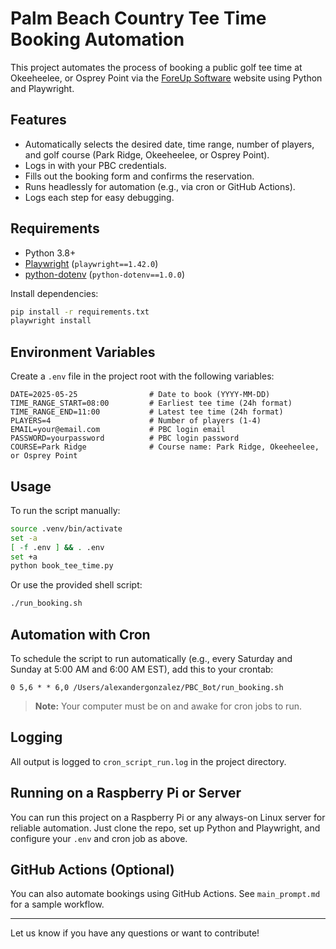 # Palm Beach Country Tee Time Booking Automation

This project automates the process of booking a public golf tee time at Okeeheelee, or Osprey Point via the [ForeUp Software](https://foreupsoftware.com/index.php/booking/a/21263/21#/teetimes) website using Python and Playwright.

## Features

- Automatically selects the desired date, time range, number of players, and golf course (Park Ridge, Okeeheelee, or Osprey Point).
- Logs in with your PBC credentials.
- Fills out the booking form and confirms the reservation.
- Runs headlessly for automation (e.g., via cron or GitHub Actions).
- Logs each step for easy debugging.

## Requirements

- Python 3.8+
- [Playwright](https://playwright.dev/python/) (`playwright==1.42.0`)
- [python-dotenv](https://pypi.org/project/python-dotenv/) (`python-dotenv==1.0.0`)

Install dependencies:
```bash
pip install -r requirements.txt
playwright install
```

## Environment Variables

Create a `.env` file in the project root with the following variables:

```
DATE=2025-05-25                # Date to book (YYYY-MM-DD)
TIME_RANGE_START=08:00         # Earliest tee time (24h format)
TIME_RANGE_END=11:00           # Latest tee time (24h format)
PLAYERS=4                      # Number of players (1-4)
EMAIL=your@email.com           # PBC login email
PASSWORD=yourpassword          # PBC login password
COURSE=Park Ridge              # Course name: Park Ridge, Okeeheelee, or Osprey Point
```

## Usage

To run the script manually:
```bash
source .venv/bin/activate
set -a
[ -f .env ] && . .env
set +a
python book_tee_time.py
```

Or use the provided shell script:
```bash
./run_booking.sh
```

## Automation with Cron

To schedule the script to run automatically (e.g., every Saturday and Sunday at 5:00 AM and 6:00 AM EST), add this to your crontab:
```
0 5,6 * * 6,0 /Users/alexandergonzalez/PBC_Bot/run_booking.sh
```
> **Note:** Your computer must be on and awake for cron jobs to run.

## Logging

All output is logged to `cron_script_run.log` in the project directory.

## Running on a Raspberry Pi or Server

You can run this project on a Raspberry Pi or any always-on Linux server for reliable automation. Just clone the repo, set up Python and Playwright, and configure your `.env` and cron job as above.

## GitHub Actions (Optional)

You can also automate bookings using GitHub Actions. See `main_prompt.md` for a sample workflow.

---

Let us know if you have any questions or want to contribute! 